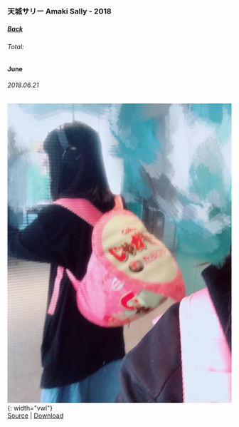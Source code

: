 ### 天城サリー Amaki Sally - 2018
##### [Back](AmakiSally.md)
###### Total: 

#### June
###### 2018.06.21
![20180621_Twitter_Sally_#1](../../../Album/AmakiSally/June2018/20180621_Twitter_Sally_%231.JPG){: width="vwl"}  
[Source](https://twitter.com/sally_amaki/status/1009649083638693889) | [Download](https://github.com/LYHPandaKing/227PhotoBackup/raw/master/Album/AmakiSally/June2018/20180621_Twitter_Sally_%231.JPGj)
